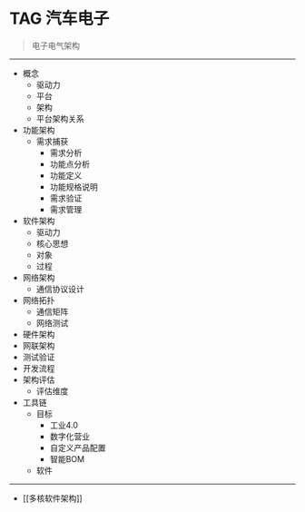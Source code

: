 
# TAG 汽车电子

> 电子电气架构

---

* 概念
  * 驱动力
  * 平台
  * 架构
  * 平台架构关系
* 功能架构
  * 需求捕获
    * 需求分析
    * 功能点分析
    * 功能定义
    * 功能规格说明
    * 需求验证
    * 需求管理
* 软件架构
  * 驱动力
  * 核心思想
  * 对象
  * 过程
* 网络架构
  * 通信协议设计
* 网络拓扑
  * 通信矩阵
  * 网络测试
* 硬件架构
* 网联架构
* 测试验证
* 开发流程
* 架构评估
  * 评估维度
* 工具链
  * 目标
    * 工业4.0
    * 数字化营业
    * 自定义产品配置
    * 智能BOM
  * 软件

---

* [[多核软件架构]]

